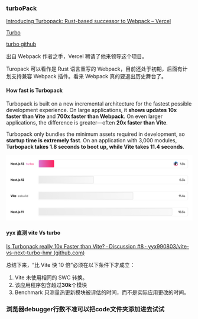 ### turboPack

[Introducing Turbopack: Rust-based successor to Webpack – Vercel](https://vercel.com/blog/turbopack)

[Turbo](https://turbo.build/)

[turbo github](https://github.com/vercel/turbo)

出自 Webpack 作者之手，Vercel 聘请了他来领导这个项目。

Turopack 可以看作是 Rust 语言重写的 Webpack，目前还处于初期，后面有计划支持兼容 Webpack 插件。看来 Webpack 真的要退出历史舞台了。 

#### How fast is Turbopack

Turbopack is built on a new incremental architecture for the fastest possible development experience. On large applications, it **shows updates 10x faster than Vite** and **700x faster than Webpack**. On even larger applications, the difference is greater—often **20x faster than Vite**.

Turbopack only bundles the minimum assets required in development, so **startup time is extremely fast**. On an application with 3,000 modules, **Turbopack takes 1.8 seconds to boot up, while Vite takes 11.4 seconds**.

![Turbopack is 700x faster than Wepback in a large application with 3,000 modules.](./imgs/tuborpack.png)



#### yyx 直测 **vite Vs turbo**

[Is Turbopack really 10x Faster than Vite? · Discussion #8 · yyx990803/vite-vs-next-turbo-hmr (github.com)](https://github.com/yyx990803/vite-vs-next-turbo-hmr/discussions/8)

总结下来，“比 Vite 快 10 倍”必须在以下条件下才成立：

1. Vite 未使用相同的 SWC 转换。
2. 该应用程序包含超过**30k**个模块
3. Benchmark 只测量热更新模块被评估的时间，而不是实际应用更改的时间。





### 浏览器debugger行数不准可以把code文件夹添加进去试试
